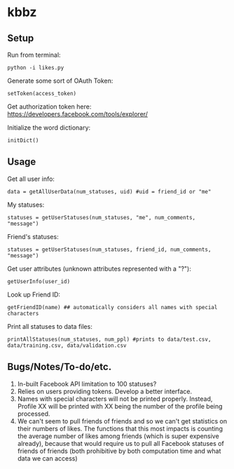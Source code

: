 kbbz
==========

Setup
----------

Run from terminal:

	python -i likes.py

Generate some sort of OAuth Token:

	setToken(access_token)

Get authorization token here: https://developers.facebook.com/tools/explorer/

Initialize the word dictionary:

	initDict()

Usage
----------

Get all user info:

	data = getAllUserData(num_statuses, uid) #uid = friend_id or "me"

My statuses:

	statuses = getUserStatuses(num_statuses, "me", num_comments, "message")
	
Friend's statuses:

	statuses = getUserStatuses(num_statuses, friend_id, num_comments, "message")

Get user attributes (unknown attributes represented with a "?"):

	getUserInfo(user_id)
	
Look up Friend ID:

	getFriendID(name) ## automatically considers all names with special characters

Print all statuses to data files:

	printAllStatuses(num_statuses, num_ppl) #prints to data/test.csv, data/training.csv, data/validation.csv

Bugs/Notes/To-do/etc.
----------

1. In-built Facebook API limitation to 100 statuses?
2. Relies on users providing tokens. Develop a better interface.
3. Names with special characters will not be printed properly. Instead, Profile XX will be
   printed with XX being the number of the profile being processed.
4. We can't seem to pull friends of friends and so we can't get statistics on their numbers of likes.
   The functions that this most impacts is counting the average number of likes among friends
   (which is super expensive already), because that would require us to pull all Facebook statuses of
   friends of friends (both prohibitive by both computation time and what data we can access)
